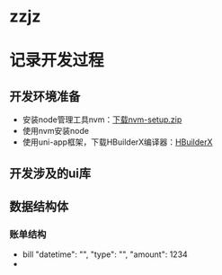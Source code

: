 # zzjz
# 记录开发过程
## 开发环境准备
+ 安装node管理工具nvm：[下载nvm-setup.zip](https://github.com/coreybutler/nvm-windows/releases)
+ 使用nvm安装node
+ 使用uni-app框架，下载HBuilderX编译器：[HBuilderX](https://www.dcloud.io/hbuilderx.html)
## 开发涉及的ui库
## 数据结构体
### 账单结构
+ bill
"datetime": "",
"type": "",
"amount": 1234
+ 
### 
## 
